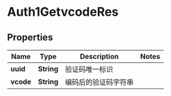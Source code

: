 # Auth1GetvcodeRes

## Properties
Name | Type | Description | Notes
------------ | ------------- | ------------- | -------------
**uuid** | **String** | 验证码唯一标识 | 
**vcode** | **String** | 编码后的验证码字符串 | 
